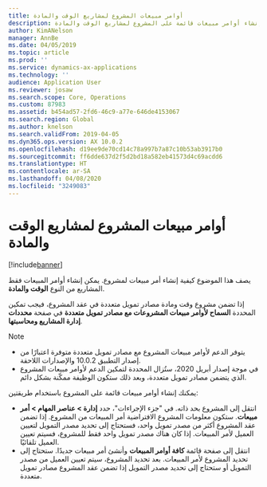 ```yaml
---
title: أوامر مبيعات المشروع لمشاريع الوقت والمادة
description: يشرح هذا الموضوع كيفية إنشاء أوامر مبيعات قائمة على المشروع لمشاريع الوقت والمادة.
author: KimANelson
manager: AnnBe
ms.date: 04/05/2019
ms.topic: article
ms.prod: ''
ms.service: dynamics-ax-applications
ms.technology: ''
audience: Application User
ms.reviewer: josaw
ms.search.scope: Core, Operations
ms.custom: 87983
ms.assetid: b454ad57-2fd6-46c9-a77e-646de4153067
ms.search.region: Global
ms.author: knelson
ms.search.validFrom: 2019-04-05
ms.dyn365.ops.version: AX 10.0.2
ms.openlocfilehash: d19ee9de70cd14c78a997b7a87c10b53ab3917b0
ms.sourcegitcommit: ff6dde637d2f5d2bd18a582eb41573d4c69acdd6
ms.translationtype: HT
ms.contentlocale: ar-SA
ms.lasthandoff: 04/08/2020
ms.locfileid: "3249083"
---
```

# <a name="project-sales-orders-for-time-and-material-projects"></a>أوامر مبيعات المشروع لمشاريع الوقت والمادة

[!include[banner](../includes/banner.md)]

يصف هذا الموضوع كيفية إنشاء أمر مبيعات لمشروع. يمكن إنشاء أوامر المبيعات فقط المشاريع من النوع **الوقت والمادة**.

إذا تضمن مشروع وقت ومادة مصادر تمويل متعددة في عقد المشروع، فيجب تمكين المحددة **السماح لأوامر مبيعات المشروعات مع مصادر تمويل متعددة‬** في صفحة **محددات إدارة المشاريع ومحاسبتها‬**. 

> [!NOTE]
> - يتوفر الدعم لأوامر مبيعات المشروع مع مصادر تمويل متعددة متوفرة اعتبارًا من إصدار التطبيق 10.0.2 والإصدارات اللاحقة.
> - في موجة إصدار أبريل 2020، ستُزال المحددة لتمكين الدعم لأوامر مبيعات المشروع الذي يتضمن مصادر تمويل متعددة، وبعد ذلك ستكون الوظيفة ممكّنة بشكل دائم.

يمكنك إنشاء أوامر مبيعات قائمة على المشروع باستخدام طريقتين:

- انتقل إلى المشروع بحد ذاته. في "جزء الإجراءات"، حدد **إدارة > عناصر المهام > أمر مبيعات**. ستكون معلومات المشروع الافتراضية أمر المبيعات من المشروع. إذا تضمن عقد المشروع أكثر من مصدر تمويل واحد، فستحتاج إلى تحديد مصدر التمويل لتعيين العميل لأمر المبيعات. إذا كان هناك مصدر تمويل واحد فقط للمشروع، فسيتم تعيين العميل تلقائيًا.
- انتقل إلى صفحة قائمة **كافة أوامر المبيعات** وأنشئ أمر مبيعات جديدًا. ستحتاج إلى تحديد المشروع لأمر المبيعات. بعد تحديد المشروع، سيتم تعيين العميل من مصدر التمويل أو ستحتاج إلى تحديد مصدر التمويل إذا تضمن عقد المشروع مصادر تمويل متعددة.

